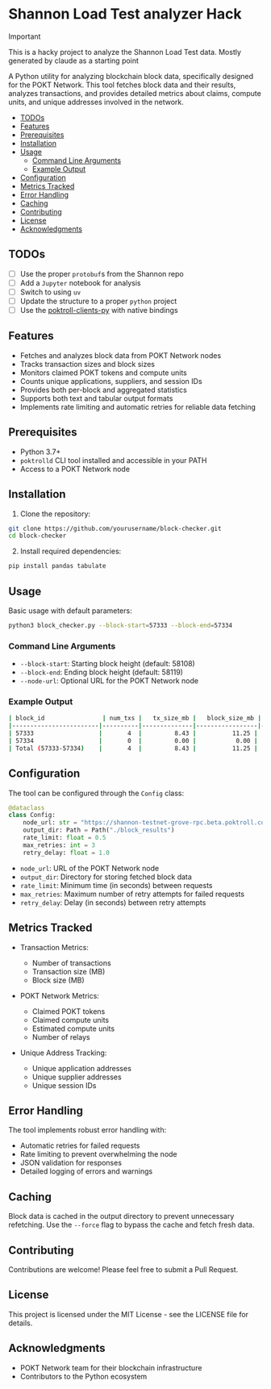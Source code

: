 # Shannon Load Test analyzer Hack <!-- omit in toc -->

> [!IMPORTANT]
> This is a hacky project to analyze the Shannon Load Test data.
> Mostly generated by claude as a starting point

A Python utility for analyzing blockchain block data, specifically designed for the POKT Network. This tool fetches block data and their results, analyzes transactions, and provides detailed metrics about claims, compute units, and unique addresses involved in the network.

- [TODOs](#todos)
- [Features](#features)
- [Prerequisites](#prerequisites)
- [Installation](#installation)
- [Usage](#usage)
  - [Command Line Arguments](#command-line-arguments)
  - [Example Output](#example-output)
- [Configuration](#configuration)
- [Metrics Tracked](#metrics-tracked)
- [Error Handling](#error-handling)
- [Caching](#caching)
- [Contributing](#contributing)
- [License](#license)
- [Acknowledgments](#acknowledgments)

## TODOs

- [ ] Use the proper `protobuf`s from the Shannon repo
- [ ] Add a `Jupyter` notebook for analysis
- [ ] Switch to using `uv`
- [ ] Update the structure to a proper `python` project
- [ ] Use the [poktroll-clients-py](https://github.com/pokt-network/poktroll-clients-py) with native bindings

## Features

- Fetches and analyzes block data from POKT Network nodes
- Tracks transaction sizes and block sizes
- Monitors claimed POKT tokens and compute units
- Counts unique applications, suppliers, and session IDs
- Provides both per-block and aggregated statistics
- Supports both text and tabular output formats
- Implements rate limiting and automatic retries for reliable data fetching

## Prerequisites

- Python 3.7+
- `poktrolld` CLI tool installed and accessible in your PATH
- Access to a POKT Network node

## Installation

1. Clone the repository:

```bash
git clone https://github.com/yourusername/block-checker.git
cd block-checker
```

2. Install required dependencies:

```bash
pip install pandas tabulate
```

## Usage

Basic usage with default parameters:

```bash
python3 block_checker.py --block-start=57333 --block-end=57334
```

### Command Line Arguments

- `--block-start`: Starting block height (default: 58108)
- `--block-end`: Ending block height (default: 58119)
- `--node-url`: Optional URL for the POKT Network node

### Example Output

```bash
| block_id                | num_txs |   tx_size_mb |   block_size_mb |   claimed_pokt |   claimed_compute_units |   estimated_compute_units |   num_relays |   unique_applications |   unique_suppliers |   unique_sessions |
|------------------------|----------|--------------|-----------------|----------------|------------------------|--------------------------|--------------|---------------------|-------------------|------------------|
| 57333                  |       4  |         8.43 |          11.25 |      18.403770 |                438185 |                  438185 |        87637 |              16087 |                 4 |            16087 |
| 57334                  |       0  |         0.00 |           0.00 |       0.000000 |                     0 |                       0 |            0 |                  0 |                 0 |                0 |
| Total (57333-57334)    |       4  |         8.43 |          11.25 |      18.403770 |                438185 |                  438185 |        87637 |              16087 |                 4 |            16087 |
```

## Configuration

The tool can be configured through the `Config` class:

```python
@dataclass
class Config:
    node_url: str = "https://shannon-testnet-grove-rpc.beta.poktroll.com"
    output_dir: Path = Path("./block_results")
    rate_limit: float = 0.5
    max_retries: int = 3
    retry_delay: float = 1.0
```

- `node_url`: URL of the POKT Network node
- `output_dir`: Directory for storing fetched block data
- `rate_limit`: Minimum time (in seconds) between requests
- `max_retries`: Maximum number of retry attempts for failed requests
- `retry_delay`: Delay (in seconds) between retry attempts

## Metrics Tracked

- Transaction Metrics:

  - Number of transactions
  - Transaction size (MB)
  - Block size (MB)

- POKT Network Metrics:

  - Claimed POKT tokens
  - Claimed compute units
  - Estimated compute units
  - Number of relays

- Unique Address Tracking:
  - Unique application addresses
  - Unique supplier addresses
  - Unique session IDs

## Error Handling

The tool implements robust error handling with:

- Automatic retries for failed requests
- Rate limiting to prevent overwhelming the node
- JSON validation for responses
- Detailed logging of errors and warnings

## Caching

Block data is cached in the output directory to prevent unnecessary refetching. Use the `--force` flag to bypass the cache and fetch fresh data.

## Contributing

Contributions are welcome! Please feel free to submit a Pull Request.

## License

This project is licensed under the MIT License - see the LICENSE file for details.

## Acknowledgments

- POKT Network team for their blockchain infrastructure
- Contributors to the Python ecosystem
